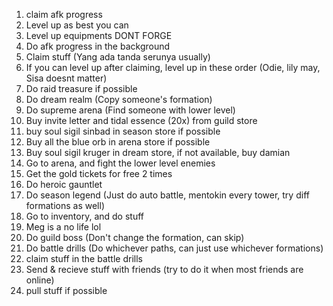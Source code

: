 
1. claim afk progress
2. Level up as best you can
3. Level up equipments DONT FORGE
4. Do afk progress in the background
5. Claim stuff (Yang ada tanda serunya usually)
6. If you can level up after claiming, level up in these order (Odie, lily may, Sisa doesnt matter)
7. Do raid treasure if possible
8. Do dream realm (Copy someone's formation) 
9. Do supreme arena (Find someone with lower level)
10. Buy invite letter and tidal essence (20x) from guild store
11. buy soul sigil sinbad in season store if possible
12. Buy all the blue orb in arena store if possible
13. Buy soul sigil kruger in dream store, if not available, buy damian
14. Go to arena, and fight the lower level enemies
15. Get the gold tickets for free 2 times
16. Do heroic gauntlet
17. Do season legend (Just do auto battle, mentokin every tower, try diff formations as well)
18. Go to inventory, and do stuff
19. Meg is a no life lol
20. Do guild boss (Don't change the formation, can skip)
21. Do battle drills (Do whichever paths, can just use whichever formations)
22. claim stuff in the battle drills
23. Send & recieve stuff with friends (try to do it when most friends are online)
24. pull stuff if possible